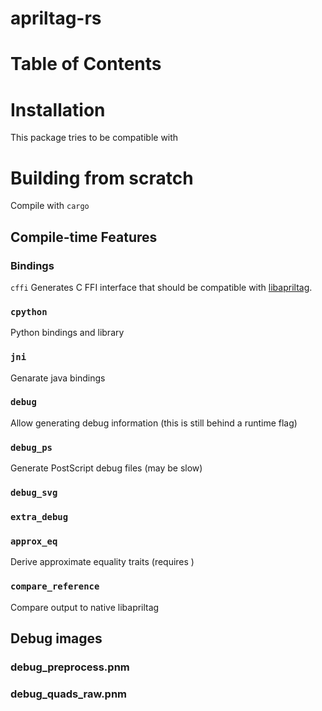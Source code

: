 # apriltag-rs

# Table of Contents


# Installation

This package tries to be compatible with 

# Building from scratch

Compile with `cargo`

## Compile-time Features

### Bindings
 `cffi`
Generates C FFI interface that should be compatible with [libapriltag](https://github.com/AprilRobotics/apriltag).

### `cpython`
Python bindings and library

### `jni`
Genarate java bindings

### `debug`
Allow generating debug information (this is still behind a runtime flag)

### `debug_ps`
Generate PostScript debug files (may be slow)

### `debug_svg`

### `extra_debug`

### `approx_eq`
Derive approximate equality traits (requires )

### `compare_reference`
Compare output to native libapriltag

## Debug images

### debug_preprocess.pnm
### debug_quads_raw.pnm